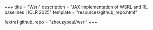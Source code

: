 +++
title = "Wsrl"
description = "JAX implementation of WSRL and RL baselines | ICLR 2025"
template = "resources/github_repo.html"

[extra]
github_repo = "zhouzypaul/wsrl"
+++